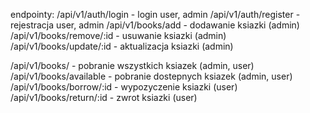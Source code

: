 endpointy:
/api/v1/auth/login - login user, admin
/api/v1/auth/register - rejestracja user, admin
/api/v1/books/add - dodawanie ksiazki (admin)
/api/v1/books/remove/:id - usuwanie ksiazki (admin)
/api/v1/books/update/:id - aktualizacja ksiazki (admin)

/api/v1/books/ - pobranie wszystkich ksiazek (admin, user)
/api/v1/books/available - pobranie dostepnych ksiazek (admin, user)
/api/v1/books/borrow/:id - wypozyczenie ksiazki (user)
/api/v1/books/return/:id - zwrot ksiazki (user)
